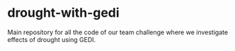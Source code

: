 # drought-with-gedi
Main repository for all the code of our team challenge where we investigate effects of drought using GEDI.
